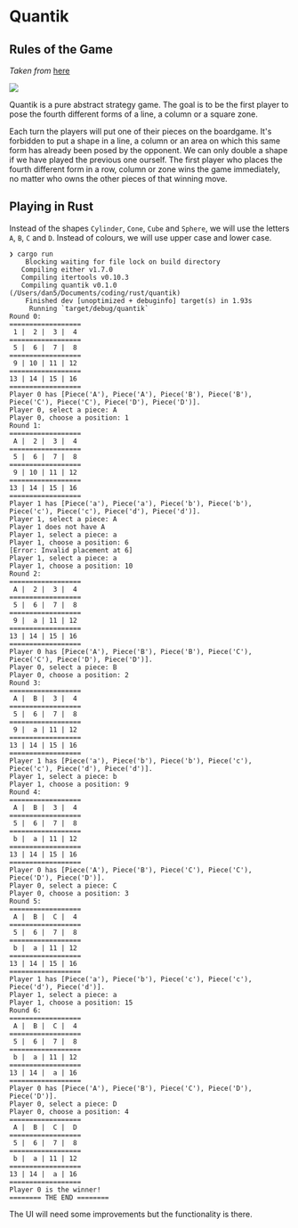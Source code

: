 # Quantik

## Rules of the Game

_Taken from_ [here](https://boardgamegeek.com/boardgame/286295/quantik)

![](https://m.media-amazon.com/images/I/612j1vDPpsL._AC_SL1500_.jpg)

Quantik is a pure abstract strategy game. The goal is to be the first player to pose the fourth different forms of a line, a column or a square zone.

Each turn the players will put one of their pieces on the boardgame. It's forbidden to put a shape in a line, a column or an area on which this same form has already been posed by the opponent. We can only double a shape if we have played the previous one ourself. The first player who places the fourth different form in a row, column or zone wins the game immediately, no matter who owns the other pieces of that winning move.

## Playing in Rust

Instead of the shapes `Cylinder`, `Cone`, `Cube` and `Sphere`, we will use the letters `A`, `B`, `C` and `D`. Instead of colours, we will use upper case and lower case.

```
❯ cargo run
    Blocking waiting for file lock on build directory
   Compiling either v1.7.0
   Compiling itertools v0.10.3
   Compiling quantik v0.1.0 (/Users/dan5/Documents/coding/rust/quantik)
    Finished dev [unoptimized + debuginfo] target(s) in 1.93s
     Running `target/debug/quantik`
Round 0:
==================
 1 |  2 |  3 |  4
==================
 5 |  6 |  7 |  8
==================
 9 | 10 | 11 | 12
==================
13 | 14 | 15 | 16
==================
Player 0 has [Piece('A'), Piece('A'), Piece('B'), Piece('B'), Piece('C'), Piece('C'), Piece('D'), Piece('D')].
Player 0, select a piece: A
Player 0, choose a position: 1
Round 1:
==================
 A |  2 |  3 |  4
==================
 5 |  6 |  7 |  8
==================
 9 | 10 | 11 | 12
==================
13 | 14 | 15 | 16
==================
Player 1 has [Piece('a'), Piece('a'), Piece('b'), Piece('b'), Piece('c'), Piece('c'), Piece('d'), Piece('d')].
Player 1, select a piece: A
Player 1 does not have A
Player 1, select a piece: a
Player 1, choose a position: 6
[Error: Invalid placement at 6]
Player 1, select a piece: a
Player 1, choose a position: 10
Round 2:
==================
 A |  2 |  3 |  4
==================
 5 |  6 |  7 |  8
==================
 9 |  a | 11 | 12
==================
13 | 14 | 15 | 16
==================
Player 0 has [Piece('A'), Piece('B'), Piece('B'), Piece('C'), Piece('C'), Piece('D'), Piece('D')].
Player 0, select a piece: B
Player 0, choose a position: 2
Round 3:
==================
 A |  B |  3 |  4
==================
 5 |  6 |  7 |  8
==================
 9 |  a | 11 | 12
==================
13 | 14 | 15 | 16
==================
Player 1 has [Piece('a'), Piece('b'), Piece('b'), Piece('c'), Piece('c'), Piece('d'), Piece('d')].
Player 1, select a piece: b
Player 1, choose a position: 9
Round 4:
==================
 A |  B |  3 |  4
==================
 5 |  6 |  7 |  8
==================
 b |  a | 11 | 12
==================
13 | 14 | 15 | 16
==================
Player 0 has [Piece('A'), Piece('B'), Piece('C'), Piece('C'), Piece('D'), Piece('D')].
Player 0, select a piece: C
Player 0, choose a position: 3
Round 5:
==================
 A |  B |  C |  4
==================
 5 |  6 |  7 |  8
==================
 b |  a | 11 | 12
==================
13 | 14 | 15 | 16
==================
Player 1 has [Piece('a'), Piece('b'), Piece('c'), Piece('c'), Piece('d'), Piece('d')].
Player 1, select a piece: a
Player 1, choose a position: 15
Round 6:
==================
 A |  B |  C |  4
==================
 5 |  6 |  7 |  8
==================
 b |  a | 11 | 12
==================
13 | 14 |  a | 16
==================
Player 0 has [Piece('A'), Piece('B'), Piece('C'), Piece('D'), Piece('D')].
Player 0, select a piece: D
Player 0, choose a position: 4
==================
 A |  B |  C |  D
==================
 5 |  6 |  7 |  8
==================
 b |  a | 11 | 12
==================
13 | 14 |  a | 16
==================
Player 0 is the winner!
======== THE END ========
```

The UI will need some improvements but the functionality is there.
